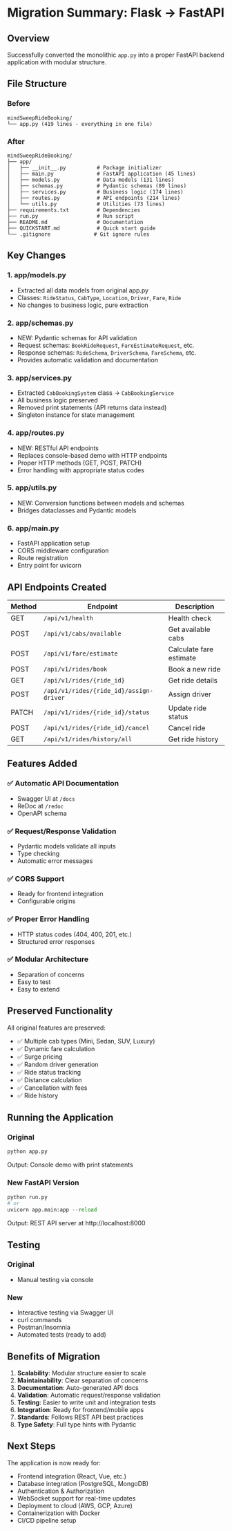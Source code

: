 # Migration Summary: Flask → FastAPI

## Overview
Successfully converted the monolithic `app.py` into a proper FastAPI backend application with modular structure.

## File Structure

### Before
```
mindSweepRideBooking/
└── app.py (419 lines - everything in one file)
```

### After
```
mindSweepRideBooking/
├── app/
│   ├── __init__.py          # Package initializer
│   ├── main.py              # FastAPI application (45 lines)
│   ├── models.py            # Data models (131 lines)
│   ├── schemas.py           # Pydantic schemas (89 lines)
│   ├── services.py          # Business logic (174 lines)
│   ├── routes.py            # API endpoints (214 lines)
│   └── utils.py             # Utilities (73 lines)
├── requirements.txt         # Dependencies
├── run.py                   # Run script
├── README.md                # Documentation
├── QUICKSTART.md            # Quick start guide
└── .gitignore              # Git ignore rules
```

## Key Changes

### 1. **app/models.py**
- Extracted all data models from original app.py
- Classes: `RideStatus`, `CabType`, `Location`, `Driver`, `Fare`, `Ride`
- No changes to business logic, pure extraction

### 2. **app/schemas.py**
- NEW: Pydantic schemas for API validation
- Request schemas: `BookRideRequest`, `FareEstimateRequest`, etc.
- Response schemas: `RideSchema`, `DriverSchema`, `FareSchema`, etc.
- Provides automatic validation and documentation

### 3. **app/services.py**
- Extracted `CabBookingSystem` class → `CabBookingService`
- All business logic preserved
- Removed print statements (API returns data instead)
- Singleton instance for state management

### 4. **app/routes.py**
- NEW: RESTful API endpoints
- Replaces console-based demo with HTTP endpoints
- Proper HTTP methods (GET, POST, PATCH)
- Error handling with appropriate status codes

### 5. **app/utils.py**
- NEW: Conversion functions between models and schemas
- Bridges dataclasses and Pydantic models

### 6. **app/main.py**
- FastAPI application setup
- CORS middleware configuration
- Route registration
- Entry point for uvicorn

## API Endpoints Created

| Method | Endpoint | Description |
|--------|----------|-------------|
| GET | `/api/v1/health` | Health check |
| POST | `/api/v1/cabs/available` | Get available cabs |
| POST | `/api/v1/fare/estimate` | Calculate fare estimate |
| POST | `/api/v1/rides/book` | Book a new ride |
| GET | `/api/v1/rides/{ride_id}` | Get ride details |
| POST | `/api/v1/rides/{ride_id}/assign-driver` | Assign driver |
| PATCH | `/api/v1/rides/{ride_id}/status` | Update ride status |
| POST | `/api/v1/rides/{ride_id}/cancel` | Cancel ride |
| GET | `/api/v1/rides/history/all` | Get ride history |

## Features Added

### ✅ Automatic API Documentation
- Swagger UI at `/docs`
- ReDoc at `/redoc`
- OpenAPI schema

### ✅ Request/Response Validation
- Pydantic models validate all inputs
- Type checking
- Automatic error messages

### ✅ CORS Support
- Ready for frontend integration
- Configurable origins

### ✅ Proper Error Handling
- HTTP status codes (404, 400, 201, etc.)
- Structured error responses

### ✅ Modular Architecture
- Separation of concerns
- Easy to test
- Easy to extend

## Preserved Functionality

All original features are preserved:
- ✅ Multiple cab types (Mini, Sedan, SUV, Luxury)
- ✅ Dynamic fare calculation
- ✅ Surge pricing
- ✅ Random driver generation
- ✅ Ride status tracking
- ✅ Distance calculation
- ✅ Cancellation with fees
- ✅ Ride history

## Running the Application

### Original
```python
python app.py
```
Output: Console demo with print statements

### New FastAPI Version
```python
python run.py
# or
uvicorn app.main:app --reload
```
Output: REST API server at http://localhost:8000

## Testing

### Original
- Manual testing via console

### New
- Interactive testing via Swagger UI
- curl commands
- Postman/Insomnia
- Automated tests (ready to add)

## Benefits of Migration

1. **Scalability**: Modular structure easier to scale
2. **Maintainability**: Clear separation of concerns
3. **Documentation**: Auto-generated API docs
4. **Validation**: Automatic request/response validation
5. **Testing**: Easier to write unit and integration tests
6. **Integration**: Ready for frontend/mobile apps
7. **Standards**: Follows REST API best practices
8. **Type Safety**: Full type hints with Pydantic

## Next Steps

The application is now ready for:
- Frontend integration (React, Vue, etc.)
- Database integration (PostgreSQL, MongoDB)
- Authentication & Authorization
- WebSocket support for real-time updates
- Deployment to cloud (AWS, GCP, Azure)
- Containerization with Docker
- CI/CD pipeline setup

